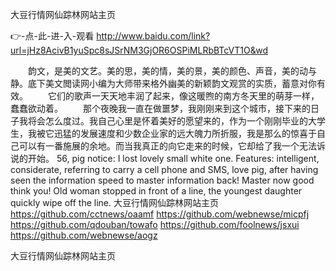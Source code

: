 
大豆行情网仙踪林网站主页




👉-点-此-进-入-观看  http://www.baidu.com/link?url=jHz8AcivB1yuSpc8sJSrNM3GjOR6OSPiMLRbBTcVT1O&wd




　　韵文，是美的文艺。美的思，美的情，美的景，美的颜色、声音，美的动与静。底下美文閲读网小编为大师带来格外幽美的新颖韵文观赏的实质，蓄意对你有效。
　　它们的歌声一天天地丰润了起来，像这暖煦的南方冬天里的萌芽一样，蠢蠢欲动着。
　　那个夜晚我一直在做噩梦，我刚刚来到这个城市，接下来的日子我将会怎么度过。我自己心里是怀着美好的愿望来的，作为一个刚刚毕业的大学生，我被它迅猛的发展速度和少数企业家的远大魄力所折服，我是那么的惊喜于自己可以有一番施展的余地。而当我真正的向它走来的时候，它却给了我一个无法诉说的开始。
56, pig notice: I lost lovely small white one.
Features: intelligent, considerate, referring to carry a cell phone and SMS, love pig, after having seen the information speed to master information back!
Master now good think you!
Old woman stopped in front of a line, the youngest daughter quickly wipe off the line.
大豆行情网仙踪林网站主页 https://github.com/cctnews/oaamf
https://github.com/webnewse/micpfj
https://github.com/qdouban/towafo
https://github.com/foolnews/jsxui
https://github.com/webnewse/aogz





大豆行情网仙踪林网站主页
